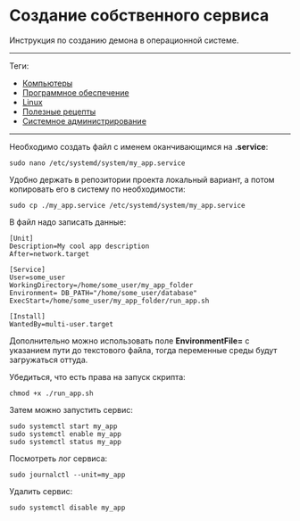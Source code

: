 # Создание собственного сервиса

Инструкция по созданию демона в операционной системе.

---

Теги:

- [Компьютеры](../../_tags/компьютеры.md)
- [Программное обеспечение](../../_tags/программное%20обеспечение.md)
- [Linux](../../_tags/linux.md)
- [Полезные рецепты](../../_tags/полезные%20рецепты.md)
- [Системное администрирование](../../_tags/системное%20администрирование.md)

---

Необходимо создать файл с именем оканчивающимся на **.service**:

```shell
sudo nano /etc/systemd/system/my_app.service
```

Удобно держать в репозитории проекта локальный вариант, а потом копировать его
в систему по необходимости:

```shell
sudo cp ./my_app.service /etc/systemd/system/my_app.service
```

В файл надо записать данные:

```
[Unit]
Description=My cool app description
After=network.target

[Service]
User=some_user
WorkingDirectory=/home/some_user/my_app_folder
Environment= DB_PATH="/home/some_user/database"
ExecStart=/home/some_user/my_app_folder/run_app.sh

[Install]
WantedBy=multi-user.target
```

Дополнительно можно использовать поле **EnvironmentFile=** с указанием пути до
текстового файла, тогда переменные среды будут загружаться оттуда.

Убедиться, что есть права на запуск скрипта:

```shell
chmod +x ./run_app.sh
```

Затем можно запустить сервис:

```shell
sudo systemctl start my_app
sudo systemctl enable my_app
sudo systemctl status my_app
```

Посмотреть лог сервиса:

```shell
sudo journalctl --unit=my_app
```

Удалить сервис:

```shell
sudo systemctl disable my_app
```
